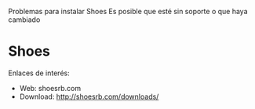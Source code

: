 
Problemas para instalar Shoes
Es posible que esté sin soporte o que haya cambiado

# Shoes 

Enlaces de interés:
* Web: shoesrb.com
* Download: http://shoesrb.com/downloads/
